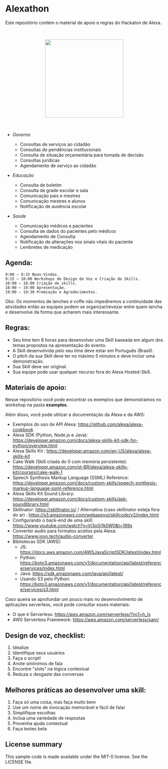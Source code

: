 # Alexathon

Este repositório contém o material de apoio e regras do Hackaton de Alexa.

</br>
<p align="center"><img src="images/alexa.png" height="250" weight="250"/></p>
</br>

* *Governo*
    * Consultas de serviços ao cidadão
    * Consultas de pendências institucionais
    * Consulta de situação orçamentária para tomada de decisão
    * Consultas jurídicas
    * Agendamento de serviço ao cidadão


* *Educação*
    * Consulta de boletim
    * Consulta de grade escolar e sala
    * Comunicação pais e mestres
    * Comunicação mestres e alunos
    * Notificação de ausência escolar
* *Saúde*
    * Comunicação médicos e pacientes
    * Consulta de dados do pacientes pelo médicos
    * Agendamento de Consulta
    * Notificação de alterações nos sinais vitais do paciente
    * Lembretes de medicação
    
    
## Agenda:

    9:00 – 9:15 Boas-Vindas.
    9:15 – 10:00 Workshops de Design de Voz e Criação de Skills.
    10:00 – 18:00 Criação de skills.
    18:00 – 19:00 Apresentação.
    19:00 – 19:30 Premiação e Agradecimentos.



Obs: Os momentos de lanches e coffe não impediremos a continuidade das atividades então as equipes podem se organizar/revezar entre quem lancha e desenvolve da forma que acharem mais interessante.

## Regras:

  - Seu time tem 8 horas para desenvolver uma Skill baseada em algum dos temas propostos na apresentação do evento.
  - A Skill desenvolvida pelo seu time deve estar em Português (Brasil).
  - O pitch da sua Skill deve ter no máximo 5 minutos e deve incluir uma demonstração.
  - Sua Skill deve ser original.
  - Sua equipe pode usar qualquer recurso fora do Alexa Hosted-Skill.

## Materiais de apoio:

Nesse repositório você pode encontrar os exemplos que demonstramos no workshop na pasta **examples**.

Além disso, você pode utilizar a documentação da Alexa e da AWS:

* Exemplos do uso de API Alexa: https://github.com/alexa/alexa-cookbook
* Alexa SDK (Python, Node.js e Java): https://developer.amazon.com/docs/alexa-skills-kit-sdk-for-python/overview.html
* Alexa Skills Kit : https://developer.amazon.com/en-US/alexa/alexa-skills-kit
* Cake Walk (Skill criada do 0 com memória persistente): https://developer.amazon.com/pt-BR/alexa/alexa-skills-kit/courses/cake-walk-1
* Speech Synthesis Markup Language (SSML) Reference: https://developer.amazon.com/docs/custom-skills/speech-synthesis-markup-language-ssml-reference.html
* Alexa Skills Kit Sound Library: https://developer.amazon.com/docs/custom-skills/ask-soundlibrary.html
* Skillinator: https://skillinator.io/ / Alternativa (caso skillinator esteja fora do ar) : https://s3.amazonaws.com/webappvui/skillcode/v2/index.html
* Configurando o back-end de uma skill: https://www.youtube.com/watch?v=Vi3oGj1k0W0&t=169s
* Converter audio para formatos aceitos pela Alexa: https://www.jovo.tech/audio-converter
* Bibliotecas SDK (AWS):
  * JS: https://docs.aws.amazon.com/AWSJavaScriptSDK/latest/index.html
  * Python: https://boto3.amazonaws.com/v1/documentation/api/latest/reference/services/index.html
  * Java: https://sdk.amazonaws.com/java/api/latest/
  * Usando S3 pelo Python: https://boto3.amazonaws.com/v1/documentation/api/latest/reference/services/s3.html

Caso queira se aprofundar um pouco mais no desenvolvimento de aplicações serverless, você pode consultar esses materiais:

* O que é Serverless: https://aws.amazon.com/serverless/?nc1=h_ls
* AWS Serverless Framework: https://aws.amazon.com/serverless/sam/

## Design de voz, checklist:

1. Idealize
2. Identifique seus usuários
3. Faça o script!
4. Anote sinônimos de fala
5. Encontre "slots" na lógica contextual
6. Reduza o desgaste das conversas


## Melhores práticas ao desenvolver uma skill:

1. Faça só uma coisa, mas faça muito bem
2. Use um nome de invocação memorável e fácil de falar
3. Simplifique escolhas
4. Inclua uma variedade de respostas
5. Provenha ajuda contextual
6. Faça testes beta


## License summary
This sample code is made available under the MIT-0 license. See the LICENSE file.
